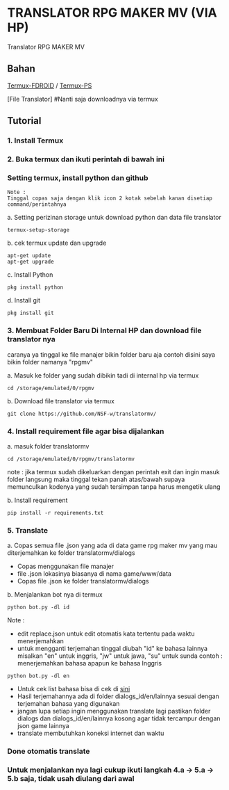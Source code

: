 # TRANSLATOR RPG MAKER MV (VIA HP)
Translator RPG MAKER MV 

## Bahan

[Termux-FDROID](https://f-droid.org/en/packages/com.termux/) / [Termux-PS](https://play.google.com/store/apps/details?id=com.termux)

[File Translator] #Nanti saja downloadnya via termux

## Tutorial

### 1. Install Termux

### 2. Buka termux dan ikuti perintah di bawah ini
### Setting termux, install python dan github

```
Note :
Tinggal copas saja dengan klik icon 2 kotak sebelah kanan disetiap command/perintahnya 
```

a. Setting perizinan storage untuk download python dan data file translator

```
termux-setup-storage
```

b. cek termux update dan upgrade

```
apt-get update
apt-get upgrade
```

c. Install Python

```
pkg install python
```

d. Install git

```
pkg install git
```

### 3. Membuat Folder Baru Di Internal HP dan download file translator nya

caranya ya tinggal ke file manajer bikin folder baru aja
contoh disini saya bikin folder namanya "rpgmv"

a. Masuk ke folder yang sudah dibikin tadi di internal hp via termux

```
cd /storage/emulated/0/rpgmv
```

b. Download file translator via termux

```
git clone https://github.com/NSF-w/translatormv/
```

### 4. Install requirement file agar bisa dijalankan 

a. masuk folder translatormv

```
cd /storage/emulated/0/rpgmv/translatormv
```

note : jika termux sudah dikeluarkan dengan perintah exit dan ingin masuk folder langsung maka tinggal tekan panah atas/bawah supaya memunculkan kodenya yang sudah tersimpan tanpa harus mengetik ulang

b. Install requirement 

```
pip install -r requirements.txt
```

### 5. Translate 

a. Copas semua file .json yang ada di data game rpg maker mv yang mau diterjemahkan ke folder translatormv/dialogs
- Copas menggunakan file manajer
- file .json lokasinya biasanya di nama game/www/data
- Copas file .json ke folder translatormv/dialogs

b. Menjalankan bot nya di termux

```
python bot.py -dl id
```

Note :
- edit replace.json untuk edit otomatis kata tertentu pada waktu menerjemahkan
- untuk mengganti terjemahan tinggal diubah "id" ke bahasa lainnya misalkan "en" untuk inggris, "jw" untuk jawa, "su" untuk sunda
contoh :
menerjemahkan bahasa apapun ke bahasa Inggris 

```
python bot.py -dl en
```

- Untuk cek list bahasa bisa di cek di [sini](https://cloud.google.com/translate/docs/languages?hl=id)
- Hasil terjemahannya ada di folder dialogs_id/en/lainnya sesuai dengan terjemahan bahasa yang digunakan 
- jangan lupa setiap ingin menggunakan translate lagi pastikan folder dialogs dan dialogs_id/en/lainnya kosong agar tidak tercampur dengan json game lainnya 
- translate membutuhkan koneksi internet dan waktu

### Done otomatis translate 

### Untuk menjalankan nya lagi cukup ikuti langkah 4.a -> 5.a -> 5.b saja, tidak usah diulang dari awal
